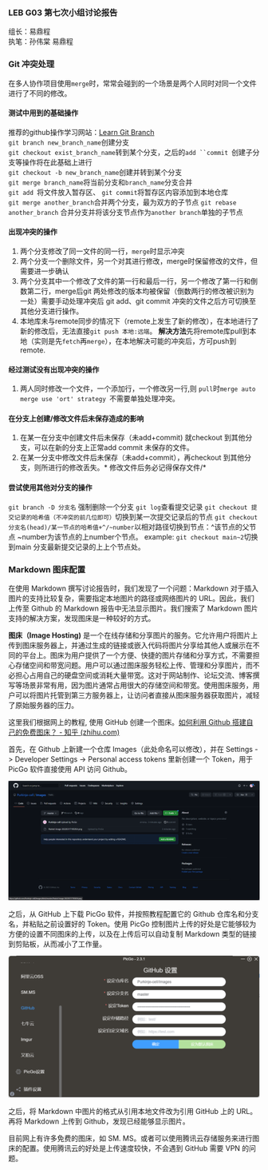 ### LEB G03 第七次小组讨论报告

组长：易鼎程  
执笔：孙伟棠 易鼎程
### Git 冲突处理
在多人协作项目使用` merge `时，常常会碰到的一个场景是两个人同时对同一个文件进行了不同的修改。
#### 测试中用到的基础操作
推荐的github操作学习网站：[Learn Git Branch](https://learngitbranching.js.org/?demo=&locale=zh_CN)  
`git branch new_branch_name`创建分支  
`git checkout exist_branch_name`转到某个分支，之后的`add ``commit `创建子分支等操作将在此基础上进行  
`git checkout -b new_branch_name`创建并转到某个分支  
`git merge branch_name`将当前分支和`branch_name`分支合并  
`git add `将文件放入暂存区、
`git commit`将暂存区内容添加到本地仓库  
`git merge another_branch`合并两个分支，最为双方的子节点
`git rebase another_branch` 合并分支并将该分支节点作为`another branch`单独的子节点
#### 出现冲突的操作  
1. 两个分支修改了同一文件的同一行，`merge`时显示冲突
2. 两个分支一个删除文件，另一个对其进行修改，merge时保留修改的文件，但需要进一步确认
3. 两个分支其中一个修改了文件的第一行和最后一行，另一个修改了第一行和倒数第二行，merge后git 两处修改的版本均被保留（倒数两行的修改被识别为一处）需要手动处理冲突后 git add、git commit 冲突的文件之后方可切换至其他分支进行操作。
4. 本地库未与remote同步的情况下（remote上发生了新的修改），在本地进行了新的修改后，无法直接`git push 本地:远端`。
**解决方法**先将remote库pull到本地（实则是先`fetch`再`merge`），在本地解决可能的冲突后，方可push到remote.
#### 经过测试没有出现冲突的操作 
1. 两人同时修改一个文件，一个添加行，一个修改另一行,则 `pull`时`merge auto merge use 'ort' strategy `不需要单独处理冲突。
#### 在分支上创建/修改文件后未保存造成的影响
1. 在某一在分支中创建文件后未保存（未add+commit) 就checkout 到其他分支，可以在新的分支上正常add commit 未保存的文件。
2. 在某一分支中修改文件后未保存（未add+commit），再checkout 到其他分支，则所进行的修改丢失。* 修改文件后务必记得保存文件/*

#### 尝试使用其他对分支的操作
`git branch -D 分支名` 强制删除一个分支
`git log`查看提交记录
`git checkout 提交记录的哈希值（不冲突的前几位即可）`切换到某一次提交记录后的节点
`git checkout 分支名(head)/某一节点的哈希值+^/~number`以相对路径切换到节点：^该节点的父节点 ~number为该节点的上number个节点。
example: ` git checkout main~2 `切换到main 分支最新提交记录的上上个节点处。
### Markdown 图床配置

在使用 Markdown 撰写讨论报告时，我们发现了一个问题：Markdown 对于插入图片的支持比较复杂，需要指定本地图片的路径或网络图片的 URL。因此，我们上传至 Github 的 Markdown 报告中无法显示图片。我们搜索了 Markdown 图片支持的解决方案，发现图床是一种较好的方式。

**图床（Image Hosting)** 是一个在线存储和分享图片的服务。它允许用户将图片上传到图床服务器上，并通过生成的链接或嵌入代码将图片分享给其他人或展示在不同的平台上。图床为用户提供了一个方便、快捷的图片存储和分享方式，不需要担心存储空间和带宽问题。用户可以通过图床服务轻松上传、管理和分享图片，而不必担心占用自己的硬盘空间或消耗大量带宽。这对于网站制作、论坛交流、博客撰写等场景非常有用，因为图片通常占用很大的存储空间和带宽。使用图床服务，用户可以将图片托管到第三方服务器上，让访问者直接从图床服务器获取图片，减轻了原始服务器的压力。

这里我们根据网上的教程, 使用 GitHub 创建一个图床。[如何利用 Github 搭建自己的免费图床？ - 知乎 (zhihu.com)](https://zhuanlan.zhihu.com/p/347342082)

首先，在 Github 上新建一个仓库 Images（此处命名可以修改），并在 Settings -> Developer Settings -> Personal access tokens 里新创建一个 Token，用于 PicGo 软件直接使用 API 访问 Github。

![image.png](https://raw.githubusercontent.com/Purkinje-cell/Images/master/20230427160824.png)

之后，从 GitHub 上下载 PicGo 软件，并按照教程配置它的 Github 仓库名和分支名，并粘贴之前设置好的 Token。使用 PicGo 控制图片上传的好处是它能够较为方便的设置不同图床的上传，以及在上传后可以自动复制 Markdown 类型的链接到剪贴板，从而减小了工作量。

![image.png](https://raw.githubusercontent.com/Purkinje-cell/Images/master/20230427161524.png)

之后，将 Markdown 中图片的格式从引用本地文件改为引用 GitHub 上的 URL。再将 Markdown 上传到 Github，发现已经能够显示图片。

目前网上有许多免费的图床，如 SM. MS。或者可以使用腾讯云存储服务来进行图床的配置。使用腾讯云的好处是上传速度较快，不会遇到 GitHub 需要 VPN 的问题。
